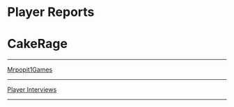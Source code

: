 # Player Reports
# CakeRage

***

[Mrpopit1Games](https://github.com/ViperRage/CakeRage/)

***

[Player Interviews](google.com "")

***
